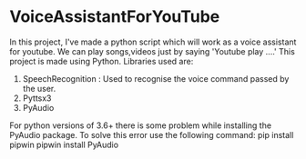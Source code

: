# VoiceAssistantForYouTube


In this project, I've made a python script which will work as a voice assistant for youtube. 
We can play songs,videos just by saying 'Youtube play ....' 
This project is made using Python. 
Libraries used are: 
1. SpeechRecognition : Used to recognise the voice command passed by the user.
2. Pyttsx3
3. PyAudio

For python versions of 3.6+ there is some problem while installing the PyAudio package. 
To solve this error use the following command: 
 pip install pipwin
 pipwin install PyAudio
 
